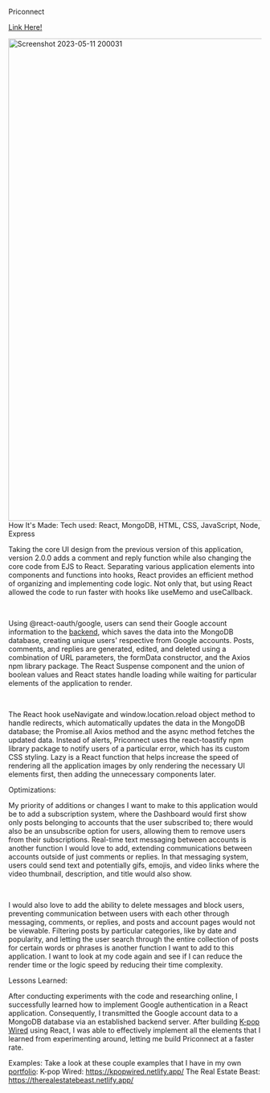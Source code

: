 Priconnect

<a href = "https://priconnect.netlify.app/">Link Here!</a>

<img width="959" alt="Screenshot 2023-05-11 200031" src="https://github.com/choir27/Priconnect/assets/66279068/a0d70421-06b4-4b34-9e91-bf120e9376b9">

<br>
How It's Made: Tech used: React, MongoDB, HTML, CSS, JavaScript, Node, Express

Taking the core UI design from the previous version of this application, version 2.0.0 adds a comment and reply function while also changing the core code from EJS to React. Separating various application elements into components and functions into hooks, React provides an efficient method of organizing and implementing code logic.  Not only that, but using React allowed the code to run faster with hooks like useMemo and useCallback.

<br>

Using @react-oauth/google, users can send their Google account information to the <a href = "https://github.com/choir27/priconne-backend">backend</a>, which saves the data into the MongoDB database, creating unique users' respective from Google accounts.  Posts, comments, and replies are generated, edited, and deleted using a combination of URL parameters, the formData constructor, and the Axios npm library package.  The React Suspense component and the union of boolean values and React states handle loading while waiting for particular elements of the application to render.

<br>

The React hook useNavigate and window.location.reload object method to handle redirects, which automatically updates the data in the MongoDB database; the Promise.all Axios method and the async method fetches the updated data.  Instead of alerts, Priconnect uses the react-toastify npm library package to notify users of a particular error, which has its custom CSS styling.  Lazy is a React function that helps increase the speed of rendering all the application images by only rendering the necessary UI elements first, then adding the unnecessary components later.

Optimizations:

My priority of additions or changes I want to make to this application would be to add a subscription system, where the Dashboard would first show only posts belonging to accounts that the user subscribed to; there would also be an unsubscribe option for users, allowing them to remove users from their subscriptions.  Real-time text messaging between accounts is another function I would love to add, extending communications between accounts outside of just comments or replies.  In that messaging system, users could send text and potentially gifs, emojis, and video links where the video thumbnail, description, and title would also show.

<br>

I would also love to add the ability to delete messages and block users, preventing communication between users with each other through messaging, comments, or replies, and posts and account pages would not be viewable.  Filtering posts by particular categories, like by date and popularity, and letting the user search through the entire collection of posts for certain words or phrases is another function I want to add to this application.  I want to look at my code again and see if I can reduce the render time or the logic speed by reducing their time complexity.

Lessons Learned:

After conducting experiments with the code and researching online, I successfully learned how to implement Google authentication in a React application.  Consequently, I transmitted the Google account data to a MongoDB database via an established backend server.  After building <a href = "https://github.com/choir27/Kpop-Wired">K-pop Wired</a> using React, I was able to effectively implement all the elements that I learned from experimenting around, letting me build Priconnect at a faster rate.

Examples:
Take a look at these couple examples that I have in my own <a href ="https://choir.netlify.app/">portfolio</a>: K-pop Wired: https://kpopwired.netlify.app/ The Real Estate Beast: https://therealestatebeast.netlify.app/

